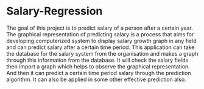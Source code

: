 # Salary-Regression
The goal of this project is to predict salary of a person after a certain year.  The graphical representation of predicting salary is a process that aims for developing computerized system to display salary growth graph in any field and can predict salary after a certain time period.  This application can take the database for the salary system from the organisation and makes a graph through this information from the database.  It will check the salary fields then import a graph which helps to observe the graphical representation. And then it can predict a certain time period salary through the prediction algorithm. It can also be applied in some other effective prediction also.

